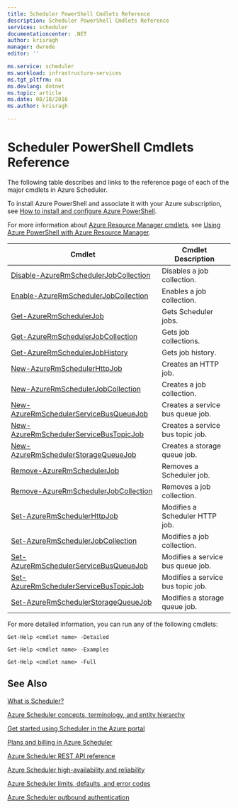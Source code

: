 ```yaml
---
title: Scheduler PowerShell Cmdlets Reference
description: Scheduler PowerShell Cmdlets Reference
services: scheduler
documentationcenter: .NET
author: krisragh
manager: dwrede
editor: ''

ms.service: scheduler
ms.workload: infrastructure-services
ms.tgt_pltfrm: na
ms.devlang: dotnet
ms.topic: article
ms.date: 08/18/2016
ms.author: krisragh

---
```

# Scheduler PowerShell Cmdlets Reference
The following table describes and links to the reference page of each of the major cmdlets in Azure Scheduler.

To install Azure PowerShell and associate it with your Azure subscription, see [How to install and configure Azure PowerShell](../powershell-install-configure.md). 

For more information about [Azure Resource Manager cmdlets](https://msdn.microsoft.com/library/mt125356\(v=azure.200\).aspx), see [Using Azure PowerShell with Azure Resource Manager](../powershell-azure-resource-manager.md).

| Cmdlet | Cmdlet Description |
| --- | --- |
| [Disable-AzureRmSchedulerJobCollection](https://msdn.microsoft.com/library/mt490133\(v=azure.200\).aspx) |Disables a job collection. |
| [Enable-AzureRmSchedulerJobCollection](https://msdn.microsoft.com/library/mt490135\(v=azure.200\).aspx) |Enables a job collection. |
| [Get-AzureRmSchedulerJob](https://msdn.microsoft.com/library/mt490125\(v=azure.200\).aspx) |Gets Scheduler jobs. |
| [Get-AzureRmSchedulerJobCollection](https://msdn.microsoft.com/library/mt490132\(v=azure.200\).aspx) |Gets job collections. |
| [Get-AzureRmSchedulerJobHistory](https://msdn.microsoft.com/library/mt490126\(v=azure.200\).aspx) |Gets job history. |
| [New-AzureRmSchedulerHttpJob](https://msdn.microsoft.com/library/mt490136\(v=azure.200\).aspx) |Creates an HTTP job. |
| [New-AzureRmSchedulerJobCollection](https://msdn.microsoft.com/library/mt490141\(v=azure.200\).aspx) |Creates a job collection. |
| [New-AzureRmSchedulerServiceBusQueueJob](https://msdn.microsoft.com/library/mt490134\(v=azure.200\).aspx) |Creates a service bus queue job. |
| [New-AzureRmSchedulerServiceBusTopicJob](https://msdn.microsoft.com/library/mt490142\(v=azure.200\).aspx) |Creates a service bus topic job. |
| [New-AzureRmSchedulerStorageQueueJob](https://msdn.microsoft.com/library/mt490127\(v=azure.200\).aspx) |Creates a storage queue job. |
| [Remove-AzureRmSchedulerJob](https://msdn.microsoft.com/library/mt490140\(v=azure.200\).aspx) |Removes a Scheduler job. |
| [Remove-AzureRmSchedulerJobCollection](https://msdn.microsoft.com/library/mt490131\(v=azure.200\).aspx) |Removes a job collection. |
| [Set-AzureRmSchedulerHttpJob](https://msdn.microsoft.com/library/mt490130\(v=azure.200\).aspx) |Modifies a Scheduler HTTP job. |
| [Set-AzureRmSchedulerJobCollection](https://msdn.microsoft.com/library/mt490129\(v=azure.200\).aspx) |Modifies a job collection. |
| [Set-AzureRmSchedulerServiceBusQueueJob](https://msdn.microsoft.com/library/mt490143\(v=azure.200\).aspx) |Modifies a service bus queue job. |
| [Set-AzureRmSchedulerServiceBusTopicJob](https://msdn.microsoft.com/library/mt490137\(v=azure.200\).aspx) |Modifies a service bus topic job. |
| [Set-AzureRmSchedulerStorageQueueJob](https://msdn.microsoft.com/library/mt490128\(v=azure.200\).aspx) |Modifies a storage queue job. |

For more detailed information, you can run any of the following cmdlets: 

```
Get-Help <cmdlet name> -Detailed
```
```
Get-Help <cmdlet name> -Examples
```
```
Get-Help <cmdlet name> -Full
```

## See Also
 [What is Scheduler?](scheduler-intro.md)

 [Azure Scheduler concepts, terminology, and entity hierarchy](scheduler-concepts-terms.md)

 [Get started using Scheduler in the Azure portal](scheduler-get-started-portal.md)

 [Plans and billing in Azure Scheduler](scheduler-plans-billing.md)

 [Azure Scheduler REST API reference](https://msdn.microsoft.com/library/mt629143)

 [Azure Scheduler high-availability and reliability](scheduler-high-availability-reliability.md)

 [Azure Scheduler limits, defaults, and error codes](scheduler-limits-defaults-errors.md)

 [Azure Scheduler outbound authentication](scheduler-outbound-authentication.md)

